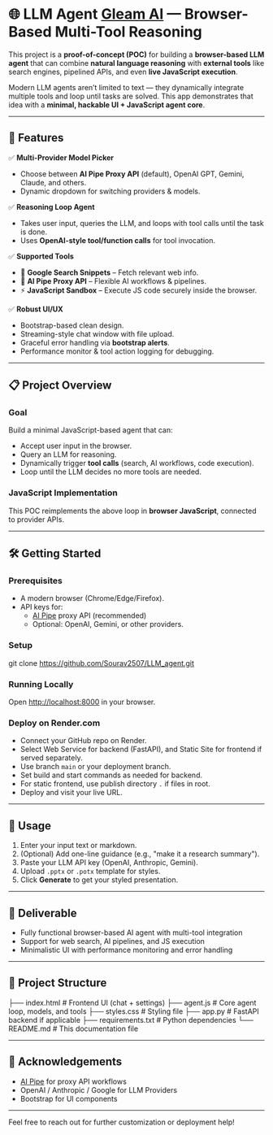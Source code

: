 # 🌐 LLM Agent [Gleam AI](https://gleam-ai-agent.onrender.com/) — Browser-Based Multi-Tool Reasoning

This project is a **proof-of-concept (POC)** for building a **browser-based LLM agent** that can combine **natural language reasoning** with **external tools** like search engines, pipelined APIs, and even **live JavaScript execution**.

Modern LLM agents aren’t limited to text — they dynamically integrate multiple tools and loop until tasks are solved. This app demonstrates that idea with a **minimal, hackable UI + JavaScript agent core**.

---

## 🚀 Features

✅ **Multi-Provider Model Picker**  
- Choose between **AI Pipe Proxy API** (default), OpenAI GPT, Gemini, Claude, and others.  
- Dynamic dropdown for switching providers & models.

✅ **Reasoning Loop Agent**  
- Takes user input, queries the LLM, and loops with tool calls until the task is done.  
- Uses **OpenAI-style tool/function calls** for tool invocation.

✅ **Supported Tools**  
- 🔎 **Google Search Snippets** – Fetch relevant web info.  
- 🔗 **AI Pipe Proxy API** – Flexible AI workflows & pipelines.  
- ⚡ **JavaScript Sandbox** – Execute JS code securely inside the browser.

✅ **Robust UI/UX**  
- Bootstrap-based clean design.  
- Streaming-style chat window with file upload.  
- Graceful error handling via **bootstrap alerts**.  
- Performance monitor & tool action logging for debugging.

---

## 📋 Project Overview

### Goal

Build a minimal JavaScript-based agent that can:  
- Accept user input in the browser.  
- Query an LLM for reasoning.  
- Dynamically trigger **tool calls** (search, AI workflows, code execution).  
- Loop until the LLM decides no more tools are needed.


### JavaScript Implementation

This POC reimplements the above loop in **browser JavaScript**, connected to provider APIs.

---

## 🛠️ Getting Started

### Prerequisites

- A modern browser (Chrome/Edge/Firefox).  
- API keys for:  
  - [AI Pipe](https://aipipe.org/) proxy API (recommended)  
  - Optional: OpenAI, Gemini, or other providers.

### Setup

git clone https://github.com/Sourav2507/LLM_agent.git



### Running Locally


Open [http://localhost:8000](http://localhost:8000) in your browser.

### Deploy on Render.com

- Connect your GitHub repo on Render.  
- Select Web Service for backend (FastAPI), and Static Site for frontend if served separately.  
- Use branch `main` or your deployment branch.  
- Set build and start commands as needed for backend.  
- For static frontend, use publish directory `.` if files in root.  
- Deploy and visit your live URL.

---

## 📖 Usage

1. Enter your input text or markdown.  
2. (Optional) Add one-line guidance (e.g., "make it a research summary").  
3. Paste your LLM API key (OpenAI, Anthropic, Gemini).  
4. Upload `.pptx` or `.potx` template for styles.  
5. Click **Generate** to get your styled presentation.

---

## 🧪 Deliverable

- Fully functional browser-based AI agent with multi-tool integration  
- Support for web search, AI pipelines, and JS execution  
- Minimalistic UI with performance monitoring and error handling

---

## 📂 Project Structure

├── index.html # Frontend UI (chat + settings)
├── agent.js # Core agent loop, models, and tools
├── styles.css # Styling file
├── app.py # FastAPI backend if applicable
├── requirements.txt # Python dependencies
└── README.md # This documentation file



---

## 🙌 Acknowledgements

- [AI Pipe](https://aipipe.org/) for proxy API workflows  
- OpenAI / Anthropic / Google for LLM Providers  
- Bootstrap for UI components  

---

Feel free to reach out for further customization or deployment help!
